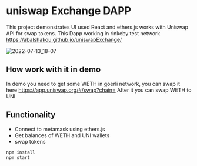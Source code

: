 # uniswap Exchange DAPP  
 

This project demonstrates UI  used React and ethers.js works with Uniswap API for swap tokens. This Dapp working in rinkeby test network https://abalshakou.github.io/uniswapExchange/

![2022-07-13_18-07](https://i.imgur.com/lYvLDUT.png)

## How work with it in demo
In demo you need to get some WETH in goerli network, you can swap it here https://app.uniswap.org/#/swap?chain=
After it you can swap WETH to UNI

## Functionality

* Connect to metamask using ethers.js
* Get balances of WETH and UNI wallets
* swap tokens

```shell
npm install
npm start
```
